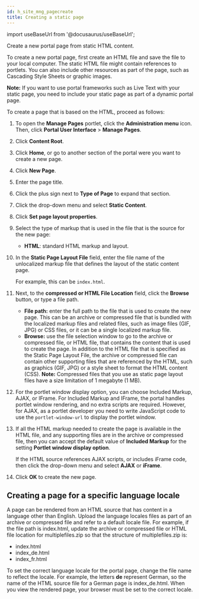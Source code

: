 ```yaml
---
id: h_site_mng_pagecreate
title: Creating a static page
---
```

import useBaseUrl from '@docusaurus/useBaseUrl';



Create a new portal page from static HTML content.

To create a new portal page, first create an HTML file and save the file to your local computer. The static HTML file might contain references to portlets. You can also include other resources as part of the page, such as Cascading Style Sheets or graphic images.

**Note:** If you want to use portal frameworks such as Live Text with your static page, you need to include your static page as part of a dynamic portal page.

To create a page that is based on the HTML, proceed as follows:

1.  To open the **Manage Pages** portlet, click the **Administration menu** icon. Then, click **Portal User Interface** \> **Manage Pages**.

2.  Click **Content Root**.

3.  Click **Home**, or go to another section of the portal were you want to create a new page.

4.  Click **New Page**.

5.  Enter the page title.

6.  Click the plus sign next to **Type of Page** to expand that section.

7.  Click the drop-down menu and select **Static Content**.

8.  Click **Set page layout properties**.

9.  Select the type of markup that is used in the file that is the source for the new page:

    -   **HTML**: standard HTML markup and layout.
10. In the **Static Page Layout File** field, enter the file name of the unlocalized markup file that defines the layout of the static content page.

    For example, this can be `index.html`.

11. Next, to the **compressed or HTML File Location** field, click the **Browse** button, or type a file path.

    -   **File path:** enter the full path to the file that is used to create the new page. This can be an archive or compressed file that is bundled with the localized markup files and related files, such as image files \(GIF, JPG\) or CSS files, or it can be a single localized markup file.
    -   **Browse:** use the file selection window to go to the archive or compressed file, or HTML file, that contains the content that is used to create the page. In addition to the HTML file that is specified as the Static Page Layout File, the archive or compressed file can contain other supporting files that are referenced by the HTML, such as graphics \(GIF, JPG\) or a style sheet to format the HTML content \(CSS\).
    **Note:** Compressed files that you use as static page layout files have a size limitation of 1 megabyte \(1 MB\).

12. For the portlet window display option, you can choose Included Markup, AJAX, or IFrame. For Included Markup and IFrame, the portal handles portlet window rendering, and no extra scripts are required. However, for AJAX, as a portlet developer you need to write JavaScript code to use the `portlet-window-url` to display the portlet window.

13. If all the HTML markup needed to create the page is available in the HTML file, and any supporting files are in the archive or compressed file, then you can accept the default value of **Included Markup** for the setting **Portlet window display option**.

    If the HTML source references AJAX scripts, or includes iFrame code, then click the drop-down menu and select **AJAX** or **iFrame**.

14. Click **OK** to create the new page.


## Creating a page for a specific language locale

A page can be rendered from an HTML source that has content in a language other than English. Upload the language locales files as part of an archive or compressed file and refer to a default locale file. For example, if the file path is index.html, update the archive or compressed file or HTML file location for multiplefiles.zip so that the structure of multiplefiles.zip is:

-   index.html
-   index\_de.html
-   index\_fr.html

To set the correct language locale for the portal page, change the file name to reflect the locale. For example, the letters **de** represent German, so the name of the HTML source file for a German page is index\_de.html. When you view the rendered page, your browser must be set to the correct locale.

